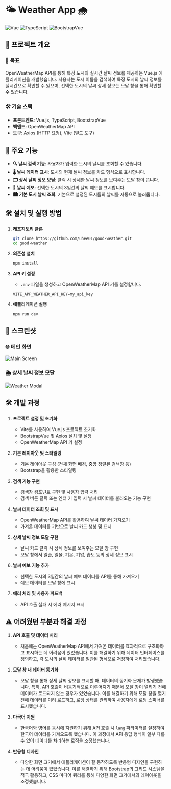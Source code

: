 # 🌤️ Weather App 🌧️

![Vue](https://img.shields.io/badge/Vue.js-4FC08D?style=for-the-badge&logo=vue.js&logoColor=white)
![TypeScript](https://img.shields.io/badge/TypeScript-007ACC?style=for-the-badge&logo=typescript&logoColor=white)
![BootstrapVue](https://img.shields.io/badge/BootstrapVue-563D7C?style=for-the-badge&logo=bootstrap&logoColor=white)

## 🌟 프로젝트 개요

### 🎯 목표
OpenWeatherMap API를 통해 특정 도시의 실시간 날씨 정보를 제공하는 Vue.js 애플리케이션을 개발했습니다. 
사용자는 도시 이름을 검색하여 특정 도시의 날씨 정보를 실시간으로 확인할 수 있으며, 선택한 도시의 날씨 상세 정보는 모달 창을 통해 확인할 수 있습니다.

### 🛠️ 기술 스택
- **프론트엔드**: Vue.js, TypeScript, BootstrapVue
- **백엔드**: OpenWeatherMap API
- **도구**: Axios (HTTP 요청), Vite (빌드 도구)

## 🚀 주요 기능
- **🔍 날씨 검색 기능**: 사용자가 입력한 도시의 날씨를 조회할 수 있습니다.
- **🌡️ 날씨 데이터 표시**: 도시의 현재 날씨 정보를 카드 형식으로 표시합니다.
- **🗂️ 상세 날씨 정보 모달**: 클릭 시 상세한 날씨 정보를 보여주는 모달 창이 뜹니다.
- **📅 날씨 예보**: 선택한 도시의 3일간의 날씨 예보를 표시합니다.
- **🏙️ 기본 도시 날씨 조회**: 기본으로 설정된 도시들의 날씨를 자동으로 불러옵니다.

## 🛠️ 설치 및 실행 방법

1. **레포지토리 클론**
    ```bash
    git clone https://github.com/uhee01/good-weather.git
    cd good-weather
    ```

2. **의존성 설치**
    ```bash
    npm install
    ```

3. **API 키 설정**
    - `.env` 파일을 생성하고 OpenWeatherMap API 키를 설정합니다.
    ```env
    VITE_APP_WEATHER_API_KEY=my_api_key
    ```

4. **애플리케이션 실행**
    ```bash
    npm run dev
    ```

## 📸 스크린샷

### 🌐 메인 화면
![Main Screen](public/images/main-git.png)

### 🌦️ 상세 날씨 정보 모달
![Weather Modal](public/images/modal-git.png)

## 🛠️ 개발 과정

1. **프로젝트 설정 및 초기화**
    - Vite를 사용하여 Vue.js 프로젝트 초기화
    - BootstrapVue 및 Axios 설치 및 설정
    - OpenWeatherMap API 키 설정

2. **기본 레이아웃 및 스타일링**
    - 기본 레이아웃 구성 (전체 화면 배경, 중앙 정렬된 검색창 등)
    - Bootstrap을 활용한 스타일링

3. **검색 기능 구현**
    - 검색창 컴포넌트 구현 및 사용자 입력 처리
    - 검색 버튼 클릭 또는 엔터 키 입력 시 날씨 데이터를 불러오는 기능 구현

4. **날씨 데이터 조회 및 표시**
    - OpenWeatherMap API를 활용하여 날씨 데이터 가져오기
    - 가져온 데이터를 기반으로 날씨 카드 생성 및 표시

5. **상세 날씨 정보 모달 구현**
    - 날씨 카드 클릭 시 상세 정보를 보여주는 모달 창 구현
    - 모달 창에서 일출, 일몰, 기온, 기압, 습도 등의 상세 정보 표시

6. **날씨 예보 기능 추가**
    - 선택한 도시의 3일간의 날씨 예보 데이터를 API를 통해 가져오기
    - 예보 데이터를 모달 창에 표시

7. **에러 처리 및 사용자 피드백**
    - API 호출 실패 시 에러 메시지 표시

## ⚠️ 어려웠던 부분과 해결 과정

1. **API 호출 및 데이터 처리**
    - 처음에는 OpenWeatherMap API에서 가져온 데이터를 효과적으로 구조화하고 표시하는 데 어려움이 있었습니다. 이를 해결하기 위해 데이터 인터페이스를 정의하고, 각 도시의 날씨 데이터를 일관된 형식으로 저장하여 처리했습니다.

2. **모달 창 내 데이터 동기화**
    - 모달 창을 통해 상세 날씨 정보를 표시할 때, 데이터의 동기화 문제가 발생했습니다. 특히, API 호출이 비동기적으로 이루어지기 때문에 모달 창이 열리기 전에 데이터가 로드되지 않는 경우가 있었습니다. 이를 해결하기 위해 모달 창을 열기 전에 데이터를 미리 로드하고, 로딩 상태를 관리하여 사용자에게 로딩 스피너를 표시했습니다.

3. **다국어 지원**
    - 한국어와 영어를 동시에 지원하기 위해 API 호출 시 `lang` 파라미터를 설정하여 한국어 데이터를 가져오도록 했습니다. 이 과정에서 API 응답 형식이 일부 다를 수 있어 데이터를 처리하는 로직을 조정했습니다.

4. **반응형 디자인**
    - 다양한 화면 크기에서 애플리케이션이 잘 동작하도록 반응형 디자인을 구현하는 데 어려움이 있었습니다. 이를 해결하기 위해 Bootstrap의 그리드 시스템을 적극 활용하고, CSS 미디어 쿼리를 통해 다양한 화면 크기에서의 레이아웃을 조정했습니다.

